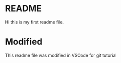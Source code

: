 # README

Hi this is my first readme file.

# Modified

This readme file was modified in VSCode for git tutorial
